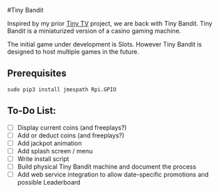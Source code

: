 #Tiny Bandit

Inspired by my prior [Tiny TV](https://github.com/eat-sleep-code/tiny-tv) project, we are back with Tiny Bandit.  Tiny Bandit is a miniaturized version of a casino gaming machine.   

The initial game under development is Slots.  However Tiny Bandit is designed to host multiple games in the future.   


## Prerequisites

```
sudo pip3 install jmespath Rpi.GPIO
```


## To-Do List:

- [ ] Display current coins (and freeplays?)
- [ ] Add or deduct coins (and freeplays?)
- [ ] Add jackpot animation 
- [ ] Add splash screen / menu
- [ ] Write install script
- [ ] Build physical Tiny Bandit machine and document the process
- [ ] Add web service integration to allow date-specific promotions and possible Leaderboard
